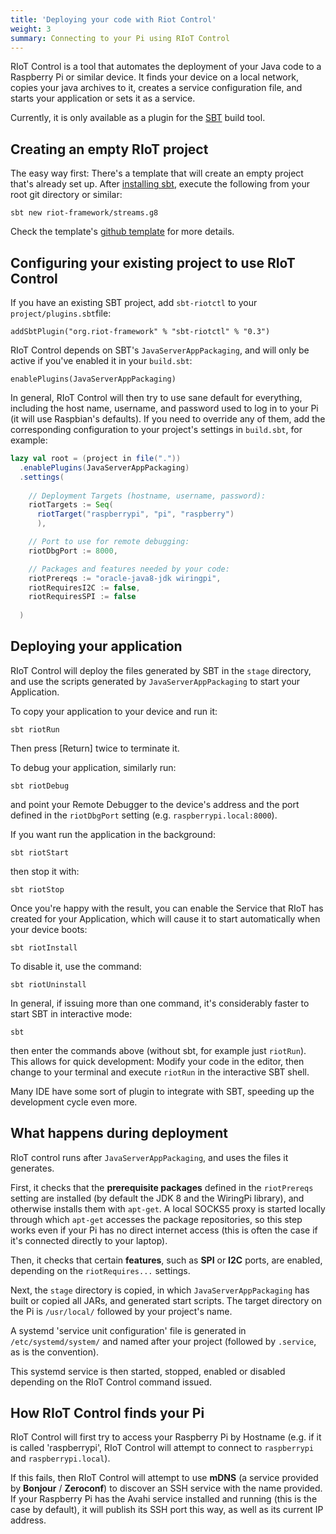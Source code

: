 ```yaml
---
title: 'Deploying your code with Riot Control'
weight: 3
summary: Connecting to your Pi using RIoT Control
---
```


RIoT Control is a tool that automates the deployment of your Java code to a Raspberry Pi or similar device. It finds your device on a local network, copies your java archives to it, creates a service configuration file, and starts your application or sets it as a service.

Currently, it is only available as a plugin for the [SBT] build tool.

## Creating an empty RIoT project 

The easy way first: There's a template that will create an empty project that's already set up. After [installing sbt], execute the following from your root git directory or similar:

```
sbt new riot-framework/streams.g8
```

Check the template's [github template][streams.g8] for more details.

## Configuring your existing project to use RIoT Control 

If you have an existing SBT project, add `sbt-riotctl` to your `project/plugins.sbt`file:

```
addSbtPlugin("org.riot-framework" % "sbt-riotctl" % "0.3")
```

RIoT Control depends on SBT's `JavaServerAppPackaging`, and will only be active if you've enabled it in your `build.sbt`:

```
enablePlugins(JavaServerAppPackaging)
```

In general, RIoT Control will then try to use sane default for everything, including the host name, username, and password used to log in to your Pi (it will use Raspbian's defaults). If you need to override any of them, add the corresponding configuration to your project's settings in `build.sbt`, for example:

```scala
lazy val root = (project in file("."))
  .enablePlugins(JavaServerAppPackaging)
  .settings(
  
    // Deployment Targets (hostname, username, password):
    riotTargets := Seq(
      riotTarget("raspberrypi", "pi", "raspberry")
      ),

    // Port to use for remote debugging:
    riotDbgPort := 8000,

    // Packages and features needed by your code:
    riotPrereqs := "oracle-java8-jdk wiringpi",
    riotRequiresI2C := false,
    riotRequiresSPI := false
    
  )
```

## Deploying your application

RIoT Control will deploy the files generated by SBT in the `stage` directory, and use the scripts generated by `JavaServerAppPackaging` to start your Application.

To copy your application to your device and run it:

```
sbt riotRun
```
Then press [Return] twice to terminate it. 

To debug your application, similarly run:

```
sbt riotDebug
```
and point your Remote Debugger to the device's address and the port defined in the `riotDbgPort` setting (e.g. `raspberrypi.local:8000`).

If you want run the application in the background:

```
sbt riotStart
```
then stop it with:

```
sbt riotStop
```

Once you're happy with the result, you can enable the Service that RIoT has created for your Application, which will cause it to start automatically when your device boots:

```
sbt riotInstall
```
To disable it, use the command:

```
sbt riotUninstall
```

In general, if issuing more than one command, it's considerably faster to start SBT in interactive mode:

```
sbt
```

then enter the commands above (without sbt, for example just `riotRun`). This allows for quick development: Modify your code in the editor, then change to your terminal and execute `riotRun` in the interactive SBT shell.

Many IDE have some sort of plugin to integrate with SBT, speeding up the development cycle even more.

## What happens during deployment

RIoT control runs after `JavaServerAppPackaging`, and uses the files it generates.

First, it checks that the **prerequisite packages** defined in the `riotPrereqs` setting are installed (by default the JDK 8 and the WiringPi library), and otherwise installs them with `apt-get`. A local SOCKS5 proxy is started locally through which `apt-get` accesses the package repositories, so this step works even if your Pi has no direct internet access (this is often the case if it's connected directly to your laptop).

Then, it checks that certain **features**, such as **SPI** or **I2C** ports, are enabled, depending on the `riotRequires...` settings.

Next, the `stage` directory is copied, in which `JavaServerAppPackaging` has built or copied all JARs, and generated start scripts. The target directory on the Pi is `/usr/local/` followed by your project's name.

A systemd 'service unit configuration' file is generated in `/etc/systemd/system/` and named after your project (followed by `.service`, as is the convention).

This systemd service is then started, stopped, enabled or disabled depending on the RIoT Control command issued. 

## How RIoT Control finds your Pi

RIoT Control will first try to access your Raspberry Pi by Hostname (e.g. if it is called 'raspberrypi', RIoT Control will attempt to connect to `raspberrypi` and `raspberrypi.local`).

If this fails, then RIoT Control will attempt to use **mDNS** (a service provided by **Bonjour** / **Zeroconf**) to discover an SSH service with the name provided. If your Raspberry Pi has the Avahi service installed and running (this is the case by default), it will publish its SSH port this way, as well as its current IP address.

[sbt]: https://www.scala-sbt.org
[installing sbt]: https://www.scala-sbt.org/1.x/docs/Setup.html
[streams.g8]: https://github.com/riot-framework/streams.g8
[riot-core]: https://github.com/riot-framework/riot-core
[sbt-riot]: https://github.com/riot-framework/sbt-riotctl
[riot]: https://riot.community
[akka streams]: https://doc.akka.io/docs/akka/current/stream/stream-quickstart.html
[giter8]: http://www.foundweekends.org/giter8/
[systemctl]: https://www.digitalocean.com/community/tutorials/how-to-use-systemctl-to-manage-systemd-services-and-units
